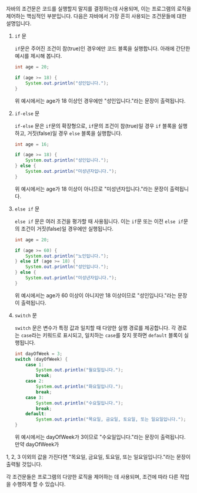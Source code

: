 자바의 조건문은 코드를 실행할지 말지를 결정하는데 사용되며, 이는 프로그램의 로직을 제어하는 핵심적인 부분입니다. 다음은 자바에서 가장 흔히 사용되는 조건문들에 대한 설명입니다.

1. `if` 문

   `if`문은 주어진 조건이 참(true)인 경우에만 코드 블록을 실행합니다. 아래에 간단한 예시를 제시해 봅니다.

   ```java
   int age = 20;

   if (age >= 18) {
       System.out.println("성인입니다.");
   }
   ```

   위 예시에서는 age가 18 이상인 경우에만 "성인입니다."라는 문장이 출력됩니다.

2. `if-else` 문

   `if-else` 문은 `if`문의 확장형으로, `if`문의 조건이 참(true)일 경우 `if` 블록을 실행하고, 거짓(false)일 경우 `else` 블록을 실행합니다.

   ```java
   int age = 16;

   if (age >= 18) {
       System.out.println("성인입니다.");
   } else {
       System.out.println("미성년자입니다.");
   }
   ```

   위 예시에서는 age가 18 이상이 아니므로 "미성년자입니다."라는 문장이 출력됩니다.

3. `else if` 문

   `else if` 문은 여러 조건을 평가할 때 사용됩니다. 이는 `if`문 또는 이전 `else if`문의 조건이 거짓(false)일 경우에만 실행됩니다.

   ```java
   int age = 20;

   if (age >= 60) {
       System.out.println("노인입니다.");
   } else if (age >= 18) {
       System.out.println("성인입니다.");
   } else {
       System.out.println("미성년자입니다.");
   }
   ```

   위 예시에서는 age가 60 이상이 아니지만 18 이상이므로 "성인입니다."라는 문장이 출력됩니다.

4. `switch` 문

   `switch` 문은 변수가 특정 값과 일치할 때 다양한 실행 경로를 제공합니다. 각 경로는 `case`라는 키워드로 표시되고, 일치하는 `case`를 찾지 못하면 `default` 블록이 실행됩니다.

   ```java
   int dayOfWeek = 3;
   switch (dayOfWeek) {
       case 1:
           System.out.println("월요일입니다.");
           break;
       case 2:
           System.out.println("화요일입니다.");
           break;
       case 3:
           System.out.println("수요일입니다.");
           break;
       default:
           System.out.println("목요일, 금요일, 토요일, 또는 일요일입니다.");
   }
   ```

   위 예시에서는 dayOfWeek가 3이므로 "수요일입니다."라는 문장이 출력됩니다. 만약 dayOfWeek가

1, 2, 3 이외의 값을 가진다면 "목요일, 금요일, 토요일, 또는 일요일입니다."라는 문장이 출력될 것입니다.

각 조건문들은 프로그램의 다양한 로직을 제어하는 데 사용되며, 조건에 따라 다른 작업을 수행하게 할 수 있습니다.
